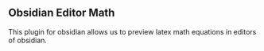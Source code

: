 ## Obsidian Editor Math

This plugin for obsidian allows us to preview latex math equations in editors of obsidian.
